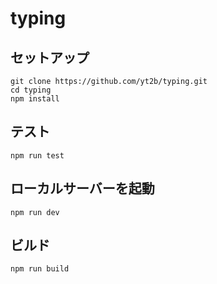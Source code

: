 # typing

## セットアップ

```
git clone https://github.com/yt2b/typing.git
cd typing
npm install
```

## テスト

```
npm run test
```

## ローカルサーバーを起動

```
npm run dev
```

## ビルド

```
npm run build
```
